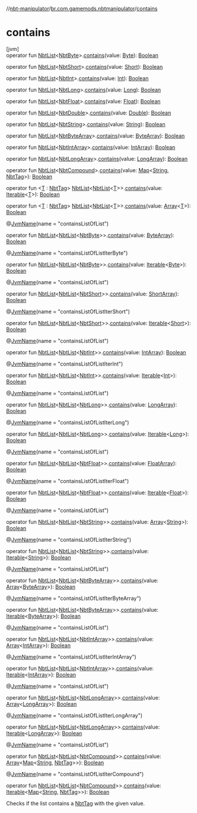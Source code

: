 //[nbt-manipulator](../../index.md)/[br.com.gamemods.nbtmanipulator](index.md)/[contains](contains.md)

# contains

[jvm]\
operator fun [NbtList](-nbt-list/index.md)&lt;[NbtByte](-nbt-byte/index.md)&gt;.[contains](contains.md)(value: [Byte](https://kotlinlang.org/api/latest/jvm/stdlib/kotlin/-byte/index.html)): [Boolean](https://kotlinlang.org/api/latest/jvm/stdlib/kotlin/-boolean/index.html)

operator fun [NbtList](-nbt-list/index.md)&lt;[NbtShort](-nbt-short/index.md)&gt;.[contains](contains.md)(value: [Short](https://kotlinlang.org/api/latest/jvm/stdlib/kotlin/-short/index.html)): [Boolean](https://kotlinlang.org/api/latest/jvm/stdlib/kotlin/-boolean/index.html)

operator fun [NbtList](-nbt-list/index.md)&lt;[NbtInt](-nbt-int/index.md)&gt;.[contains](contains.md)(value: [Int](https://kotlinlang.org/api/latest/jvm/stdlib/kotlin/-int/index.html)): [Boolean](https://kotlinlang.org/api/latest/jvm/stdlib/kotlin/-boolean/index.html)

operator fun [NbtList](-nbt-list/index.md)&lt;[NbtLong](-nbt-long/index.md)&gt;.[contains](contains.md)(value: [Long](https://kotlinlang.org/api/latest/jvm/stdlib/kotlin/-long/index.html)): [Boolean](https://kotlinlang.org/api/latest/jvm/stdlib/kotlin/-boolean/index.html)

operator fun [NbtList](-nbt-list/index.md)&lt;[NbtFloat](-nbt-float/index.md)&gt;.[contains](contains.md)(value: [Float](https://kotlinlang.org/api/latest/jvm/stdlib/kotlin/-float/index.html)): [Boolean](https://kotlinlang.org/api/latest/jvm/stdlib/kotlin/-boolean/index.html)

operator fun [NbtList](-nbt-list/index.md)&lt;[NbtDouble](-nbt-double/index.md)&gt;.[contains](contains.md)(value: [Double](https://kotlinlang.org/api/latest/jvm/stdlib/kotlin/-double/index.html)): [Boolean](https://kotlinlang.org/api/latest/jvm/stdlib/kotlin/-boolean/index.html)

operator fun [NbtList](-nbt-list/index.md)&lt;[NbtString](-nbt-string/index.md)&gt;.[contains](contains.md)(value: [String](https://kotlinlang.org/api/latest/jvm/stdlib/kotlin/-string/index.html)): [Boolean](https://kotlinlang.org/api/latest/jvm/stdlib/kotlin/-boolean/index.html)

operator fun [NbtList](-nbt-list/index.md)&lt;[NbtByteArray](-nbt-byte-array/index.md)&gt;.[contains](contains.md)(value: [ByteArray](https://kotlinlang.org/api/latest/jvm/stdlib/kotlin/-byte-array/index.html)): [Boolean](https://kotlinlang.org/api/latest/jvm/stdlib/kotlin/-boolean/index.html)

operator fun [NbtList](-nbt-list/index.md)&lt;[NbtIntArray](-nbt-int-array/index.md)&gt;.[contains](contains.md)(value: [IntArray](https://kotlinlang.org/api/latest/jvm/stdlib/kotlin/-int-array/index.html)): [Boolean](https://kotlinlang.org/api/latest/jvm/stdlib/kotlin/-boolean/index.html)

operator fun [NbtList](-nbt-list/index.md)&lt;[NbtLongArray](-nbt-long-array/index.md)&gt;.[contains](contains.md)(value: [LongArray](https://kotlinlang.org/api/latest/jvm/stdlib/kotlin/-long-array/index.html)): [Boolean](https://kotlinlang.org/api/latest/jvm/stdlib/kotlin/-boolean/index.html)

operator fun [NbtList](-nbt-list/index.md)&lt;[NbtCompound](-nbt-compound/index.md)&gt;.[contains](contains.md)(value: [Map](https://kotlinlang.org/api/latest/jvm/stdlib/kotlin.collections/-map/index.html)&lt;[String](https://kotlinlang.org/api/latest/jvm/stdlib/kotlin/-string/index.html), [NbtTag](-nbt-tag/index.md)&gt;): [Boolean](https://kotlinlang.org/api/latest/jvm/stdlib/kotlin/-boolean/index.html)

operator fun &lt;[T](contains.md) : [NbtTag](-nbt-tag/index.md)&gt; [NbtList](-nbt-list/index.md)&lt;[NbtList](-nbt-list/index.md)&lt;[T](contains.md)&gt;&gt;.[contains](contains.md)(value: [Iterable](https://kotlinlang.org/api/latest/jvm/stdlib/kotlin.collections/-iterable/index.html)&lt;[T](contains.md)&gt;): [Boolean](https://kotlinlang.org/api/latest/jvm/stdlib/kotlin/-boolean/index.html)

operator fun &lt;[T](contains.md) : [NbtTag](-nbt-tag/index.md)&gt; [NbtList](-nbt-list/index.md)&lt;[NbtList](-nbt-list/index.md)&lt;[T](contains.md)&gt;&gt;.[contains](contains.md)(value: [Array](https://kotlinlang.org/api/latest/jvm/stdlib/kotlin/-array/index.html)&lt;[T](contains.md)&gt;): [Boolean](https://kotlinlang.org/api/latest/jvm/stdlib/kotlin/-boolean/index.html)

@[JvmName](https://kotlinlang.org/api/latest/jvm/stdlib/kotlin.jvm/-jvm-name/index.html)(name = "containsListOfList")

operator fun [NbtList](-nbt-list/index.md)&lt;[NbtList](-nbt-list/index.md)&lt;[NbtByte](-nbt-byte/index.md)&gt;&gt;.[contains](contains.md)(value: [ByteArray](https://kotlinlang.org/api/latest/jvm/stdlib/kotlin/-byte-array/index.html)): [Boolean](https://kotlinlang.org/api/latest/jvm/stdlib/kotlin/-boolean/index.html)

@[JvmName](https://kotlinlang.org/api/latest/jvm/stdlib/kotlin.jvm/-jvm-name/index.html)(name = "containsListOfListIterByte")

operator fun [NbtList](-nbt-list/index.md)&lt;[NbtList](-nbt-list/index.md)&lt;[NbtByte](-nbt-byte/index.md)&gt;&gt;.[contains](contains.md)(value: [Iterable](https://kotlinlang.org/api/latest/jvm/stdlib/kotlin.collections/-iterable/index.html)&lt;[Byte](https://kotlinlang.org/api/latest/jvm/stdlib/kotlin/-byte/index.html)&gt;): [Boolean](https://kotlinlang.org/api/latest/jvm/stdlib/kotlin/-boolean/index.html)

@[JvmName](https://kotlinlang.org/api/latest/jvm/stdlib/kotlin.jvm/-jvm-name/index.html)(name = "containsListOfList")

operator fun [NbtList](-nbt-list/index.md)&lt;[NbtList](-nbt-list/index.md)&lt;[NbtShort](-nbt-short/index.md)&gt;&gt;.[contains](contains.md)(value: [ShortArray](https://kotlinlang.org/api/latest/jvm/stdlib/kotlin/-short-array/index.html)): [Boolean](https://kotlinlang.org/api/latest/jvm/stdlib/kotlin/-boolean/index.html)

@[JvmName](https://kotlinlang.org/api/latest/jvm/stdlib/kotlin.jvm/-jvm-name/index.html)(name = "containsListOfListIterShort")

operator fun [NbtList](-nbt-list/index.md)&lt;[NbtList](-nbt-list/index.md)&lt;[NbtShort](-nbt-short/index.md)&gt;&gt;.[contains](contains.md)(value: [Iterable](https://kotlinlang.org/api/latest/jvm/stdlib/kotlin.collections/-iterable/index.html)&lt;[Short](https://kotlinlang.org/api/latest/jvm/stdlib/kotlin/-short/index.html)&gt;): [Boolean](https://kotlinlang.org/api/latest/jvm/stdlib/kotlin/-boolean/index.html)

@[JvmName](https://kotlinlang.org/api/latest/jvm/stdlib/kotlin.jvm/-jvm-name/index.html)(name = "containsListOfList")

operator fun [NbtList](-nbt-list/index.md)&lt;[NbtList](-nbt-list/index.md)&lt;[NbtInt](-nbt-int/index.md)&gt;&gt;.[contains](contains.md)(value: [IntArray](https://kotlinlang.org/api/latest/jvm/stdlib/kotlin/-int-array/index.html)): [Boolean](https://kotlinlang.org/api/latest/jvm/stdlib/kotlin/-boolean/index.html)

@[JvmName](https://kotlinlang.org/api/latest/jvm/stdlib/kotlin.jvm/-jvm-name/index.html)(name = "containsListOfListIterInt")

operator fun [NbtList](-nbt-list/index.md)&lt;[NbtList](-nbt-list/index.md)&lt;[NbtInt](-nbt-int/index.md)&gt;&gt;.[contains](contains.md)(value: [Iterable](https://kotlinlang.org/api/latest/jvm/stdlib/kotlin.collections/-iterable/index.html)&lt;[Int](https://kotlinlang.org/api/latest/jvm/stdlib/kotlin/-int/index.html)&gt;): [Boolean](https://kotlinlang.org/api/latest/jvm/stdlib/kotlin/-boolean/index.html)

@[JvmName](https://kotlinlang.org/api/latest/jvm/stdlib/kotlin.jvm/-jvm-name/index.html)(name = "containsListOfList")

operator fun [NbtList](-nbt-list/index.md)&lt;[NbtList](-nbt-list/index.md)&lt;[NbtLong](-nbt-long/index.md)&gt;&gt;.[contains](contains.md)(value: [LongArray](https://kotlinlang.org/api/latest/jvm/stdlib/kotlin/-long-array/index.html)): [Boolean](https://kotlinlang.org/api/latest/jvm/stdlib/kotlin/-boolean/index.html)

@[JvmName](https://kotlinlang.org/api/latest/jvm/stdlib/kotlin.jvm/-jvm-name/index.html)(name = "containsListOfListIterLong")

operator fun [NbtList](-nbt-list/index.md)&lt;[NbtList](-nbt-list/index.md)&lt;[NbtLong](-nbt-long/index.md)&gt;&gt;.[contains](contains.md)(value: [Iterable](https://kotlinlang.org/api/latest/jvm/stdlib/kotlin.collections/-iterable/index.html)&lt;[Long](https://kotlinlang.org/api/latest/jvm/stdlib/kotlin/-long/index.html)&gt;): [Boolean](https://kotlinlang.org/api/latest/jvm/stdlib/kotlin/-boolean/index.html)

@[JvmName](https://kotlinlang.org/api/latest/jvm/stdlib/kotlin.jvm/-jvm-name/index.html)(name = "containsListOfList")

operator fun [NbtList](-nbt-list/index.md)&lt;[NbtList](-nbt-list/index.md)&lt;[NbtFloat](-nbt-float/index.md)&gt;&gt;.[contains](contains.md)(value: [FloatArray](https://kotlinlang.org/api/latest/jvm/stdlib/kotlin/-float-array/index.html)): [Boolean](https://kotlinlang.org/api/latest/jvm/stdlib/kotlin/-boolean/index.html)

@[JvmName](https://kotlinlang.org/api/latest/jvm/stdlib/kotlin.jvm/-jvm-name/index.html)(name = "containsListOfListIterFloat")

operator fun [NbtList](-nbt-list/index.md)&lt;[NbtList](-nbt-list/index.md)&lt;[NbtFloat](-nbt-float/index.md)&gt;&gt;.[contains](contains.md)(value: [Iterable](https://kotlinlang.org/api/latest/jvm/stdlib/kotlin.collections/-iterable/index.html)&lt;[Float](https://kotlinlang.org/api/latest/jvm/stdlib/kotlin/-float/index.html)&gt;): [Boolean](https://kotlinlang.org/api/latest/jvm/stdlib/kotlin/-boolean/index.html)

@[JvmName](https://kotlinlang.org/api/latest/jvm/stdlib/kotlin.jvm/-jvm-name/index.html)(name = "containsListOfList")

operator fun [NbtList](-nbt-list/index.md)&lt;[NbtList](-nbt-list/index.md)&lt;[NbtString](-nbt-string/index.md)&gt;&gt;.[contains](contains.md)(value: [Array](https://kotlinlang.org/api/latest/jvm/stdlib/kotlin/-array/index.html)&lt;[String](https://kotlinlang.org/api/latest/jvm/stdlib/kotlin/-string/index.html)&gt;): [Boolean](https://kotlinlang.org/api/latest/jvm/stdlib/kotlin/-boolean/index.html)

@[JvmName](https://kotlinlang.org/api/latest/jvm/stdlib/kotlin.jvm/-jvm-name/index.html)(name = "containsListOfListIterString")

operator fun [NbtList](-nbt-list/index.md)&lt;[NbtList](-nbt-list/index.md)&lt;[NbtString](-nbt-string/index.md)&gt;&gt;.[contains](contains.md)(value: [Iterable](https://kotlinlang.org/api/latest/jvm/stdlib/kotlin.collections/-iterable/index.html)&lt;[String](https://kotlinlang.org/api/latest/jvm/stdlib/kotlin/-string/index.html)&gt;): [Boolean](https://kotlinlang.org/api/latest/jvm/stdlib/kotlin/-boolean/index.html)

@[JvmName](https://kotlinlang.org/api/latest/jvm/stdlib/kotlin.jvm/-jvm-name/index.html)(name = "containsListOfList")

operator fun [NbtList](-nbt-list/index.md)&lt;[NbtList](-nbt-list/index.md)&lt;[NbtByteArray](-nbt-byte-array/index.md)&gt;&gt;.[contains](contains.md)(value: [Array](https://kotlinlang.org/api/latest/jvm/stdlib/kotlin/-array/index.html)&lt;[ByteArray](https://kotlinlang.org/api/latest/jvm/stdlib/kotlin/-byte-array/index.html)&gt;): [Boolean](https://kotlinlang.org/api/latest/jvm/stdlib/kotlin/-boolean/index.html)

@[JvmName](https://kotlinlang.org/api/latest/jvm/stdlib/kotlin.jvm/-jvm-name/index.html)(name = "containsListOfListIterByteArray")

operator fun [NbtList](-nbt-list/index.md)&lt;[NbtList](-nbt-list/index.md)&lt;[NbtByteArray](-nbt-byte-array/index.md)&gt;&gt;.[contains](contains.md)(value: [Iterable](https://kotlinlang.org/api/latest/jvm/stdlib/kotlin.collections/-iterable/index.html)&lt;[ByteArray](https://kotlinlang.org/api/latest/jvm/stdlib/kotlin/-byte-array/index.html)&gt;): [Boolean](https://kotlinlang.org/api/latest/jvm/stdlib/kotlin/-boolean/index.html)

@[JvmName](https://kotlinlang.org/api/latest/jvm/stdlib/kotlin.jvm/-jvm-name/index.html)(name = "containsListOfList")

operator fun [NbtList](-nbt-list/index.md)&lt;[NbtList](-nbt-list/index.md)&lt;[NbtIntArray](-nbt-int-array/index.md)&gt;&gt;.[contains](contains.md)(value: [Array](https://kotlinlang.org/api/latest/jvm/stdlib/kotlin/-array/index.html)&lt;[IntArray](https://kotlinlang.org/api/latest/jvm/stdlib/kotlin/-int-array/index.html)&gt;): [Boolean](https://kotlinlang.org/api/latest/jvm/stdlib/kotlin/-boolean/index.html)

@[JvmName](https://kotlinlang.org/api/latest/jvm/stdlib/kotlin.jvm/-jvm-name/index.html)(name = "containsListOfListIterIntArray")

operator fun [NbtList](-nbt-list/index.md)&lt;[NbtList](-nbt-list/index.md)&lt;[NbtIntArray](-nbt-int-array/index.md)&gt;&gt;.[contains](contains.md)(value: [Iterable](https://kotlinlang.org/api/latest/jvm/stdlib/kotlin.collections/-iterable/index.html)&lt;[IntArray](https://kotlinlang.org/api/latest/jvm/stdlib/kotlin/-int-array/index.html)&gt;): [Boolean](https://kotlinlang.org/api/latest/jvm/stdlib/kotlin/-boolean/index.html)

@[JvmName](https://kotlinlang.org/api/latest/jvm/stdlib/kotlin.jvm/-jvm-name/index.html)(name = "containsListOfList")

operator fun [NbtList](-nbt-list/index.md)&lt;[NbtList](-nbt-list/index.md)&lt;[NbtLongArray](-nbt-long-array/index.md)&gt;&gt;.[contains](contains.md)(value: [Array](https://kotlinlang.org/api/latest/jvm/stdlib/kotlin/-array/index.html)&lt;[LongArray](https://kotlinlang.org/api/latest/jvm/stdlib/kotlin/-long-array/index.html)&gt;): [Boolean](https://kotlinlang.org/api/latest/jvm/stdlib/kotlin/-boolean/index.html)

@[JvmName](https://kotlinlang.org/api/latest/jvm/stdlib/kotlin.jvm/-jvm-name/index.html)(name = "containsListOfListIterLongArray")

operator fun [NbtList](-nbt-list/index.md)&lt;[NbtList](-nbt-list/index.md)&lt;[NbtLongArray](-nbt-long-array/index.md)&gt;&gt;.[contains](contains.md)(value: [Iterable](https://kotlinlang.org/api/latest/jvm/stdlib/kotlin.collections/-iterable/index.html)&lt;[LongArray](https://kotlinlang.org/api/latest/jvm/stdlib/kotlin/-long-array/index.html)&gt;): [Boolean](https://kotlinlang.org/api/latest/jvm/stdlib/kotlin/-boolean/index.html)

@[JvmName](https://kotlinlang.org/api/latest/jvm/stdlib/kotlin.jvm/-jvm-name/index.html)(name = "containsListOfList")

operator fun [NbtList](-nbt-list/index.md)&lt;[NbtList](-nbt-list/index.md)&lt;[NbtCompound](-nbt-compound/index.md)&gt;&gt;.[contains](contains.md)(value: [Array](https://kotlinlang.org/api/latest/jvm/stdlib/kotlin/-array/index.html)&lt;[Map](https://kotlinlang.org/api/latest/jvm/stdlib/kotlin.collections/-map/index.html)&lt;[String](https://kotlinlang.org/api/latest/jvm/stdlib/kotlin/-string/index.html), [NbtTag](-nbt-tag/index.md)&gt;&gt;): [Boolean](https://kotlinlang.org/api/latest/jvm/stdlib/kotlin/-boolean/index.html)

@[JvmName](https://kotlinlang.org/api/latest/jvm/stdlib/kotlin.jvm/-jvm-name/index.html)(name = "containsListOfListIterCompound")

operator fun [NbtList](-nbt-list/index.md)&lt;[NbtList](-nbt-list/index.md)&lt;[NbtCompound](-nbt-compound/index.md)&gt;&gt;.[contains](contains.md)(value: [Iterable](https://kotlinlang.org/api/latest/jvm/stdlib/kotlin.collections/-iterable/index.html)&lt;[Map](https://kotlinlang.org/api/latest/jvm/stdlib/kotlin.collections/-map/index.html)&lt;[String](https://kotlinlang.org/api/latest/jvm/stdlib/kotlin/-string/index.html), [NbtTag](-nbt-tag/index.md)&gt;&gt;): [Boolean](https://kotlinlang.org/api/latest/jvm/stdlib/kotlin/-boolean/index.html)

Checks if the list contains a [NbtTag](-nbt-tag/index.md) with the given value.
